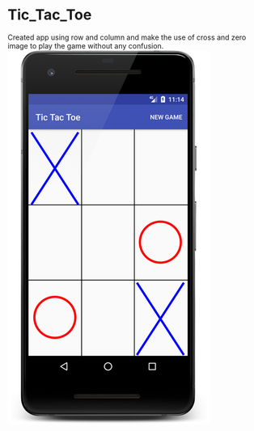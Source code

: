 # Tic_Tac_Toe
Created app using row and column and make the use of cross and zero image to play the game without any confusion.<br/>
<img src="1_u6DtfuR-Tlt5fDj8DPRflQ.png">

